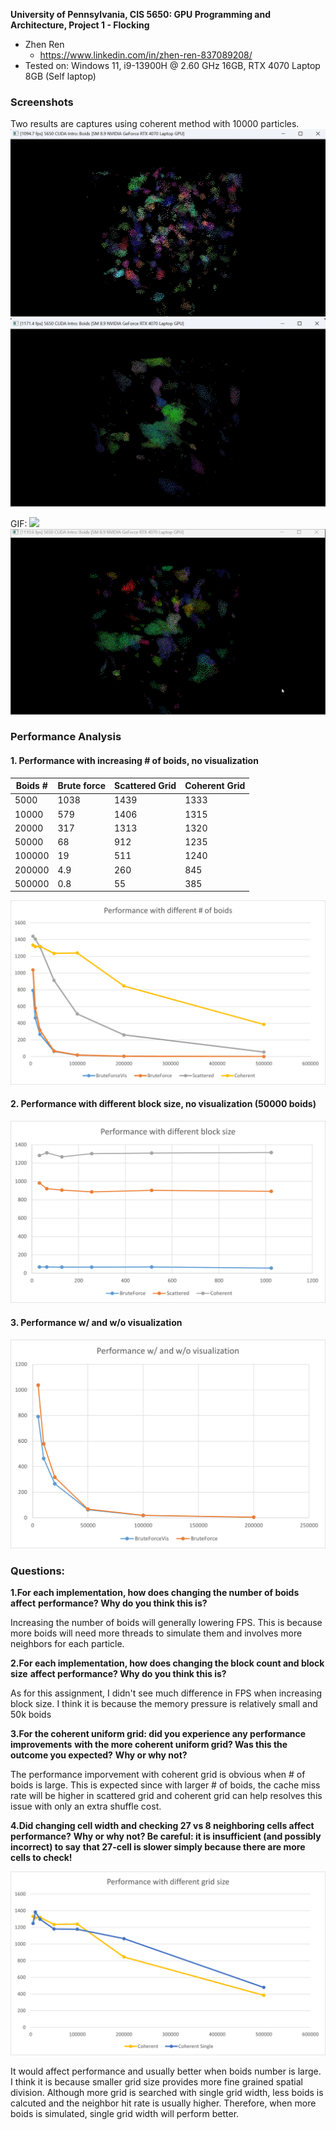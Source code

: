 **University of Pennsylvania, CIS 5650: GPU Programming and Architecture,
Project 1 - Flocking**

* Zhen Ren
  * https://www.linkedin.com/in/zhen-ren-837089208/
* Tested on: Windows 11, i9-13900H @ 2.60 GHz 16GB, RTX 4070 Laptop 8GB (Self laptop)

### Screenshots
Two results are captures using coherent method with 10000 particles.
![](./images/result1.png)
![](./images/result2.png)

GIF:
![](./images/result1.gif)
![](./images/result.gif)

### Performance Analysis
#### 1. Performance with increasing # of boids, no visualization

| Boids # | Brute force | Scattered Grid | Coherent Grid |
| ---------- | -------------------- | ----------------------- | ---------------------- |
| 5000       | 1038               | 1439                  | 1333                 |
| 10000      | 579                | 1406                  | 1315                 |
| 20000      | 317                | 1313                  | 1320                 |
| 50000      | 68                 | 912                   | 1235                 |
| 100000     | 19                 | 511                   | 1240                 |
| 200000     | 4.9                | 260                   | 845                  |
| 500000     | 0.8                | 55                    | 385                  |

![](./images/perf1.png)

#### 2. Performance with different block size, no visualization (50000 boids)
![](./images/perf2.png)

#### 3. Performance w/ and w/o visualization
![](./images/perf3.png)

### Questions:

**1.For each implementation, how does changing the number of boids affect**
**performance? Why do you think this is?**

Increasing the number of boids will generally lowering FPS. This is because more boids will need more threads to simulate them and involves more neighbors for each particle.

**2.For each implementation, how does changing the block count and block size**
**affect performance? Why do you think this is?**

As for this assignment, I didn't see much difference in FPS when increasing block size. I think it is because the memory pressure is relatively small and 50k boids 

**3.For the coherent uniform grid: did you experience any performance improvements**
**with the more coherent uniform grid? Was this the outcome you expected?**
**Why or why not?**

The performance imporvement with coherent grid is obvious when # of boids is large. This is expected since with larger # of boids, the cache miss rate will be higher in scattered grid and coherent grid can help resolves this issue with only an extra shuffle cost.

**4.Did changing cell width and checking 27 vs 8 neighboring cells affect performance?**
**Why or why not? Be careful: it is insufficient (and possibly incorrect) to say**
**that 27-cell is slower simply because there are more cells to check!**

![](./images/perf4.png)

It would affect performance and usually better when boids number is large. I think it is because smaller grid size provides more fine grained spatial division. Although more grid is searched with single grid width, less boids is calcuted and the neighbor hit rate is usually higher. Therefore, when more boids is simulated, single grid width will perform better.